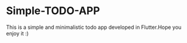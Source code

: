 # Simple-TODO-APP
This is a simple and minimalistic todo app developed in Flutter.Hope you enjoy it :)
